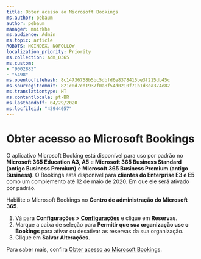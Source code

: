 ```yaml
---
title: Obter acesso ao Microsoft Bookings
ms.author: pebaum
author: pebaum
manager: mnirkhe
ms.audience: Admin
ms.topic: article
ROBOTS: NOINDEX, NOFOLLOW
localization_priority: Priority
ms.collection: Adm_O365
ms.custom:
- "9002883"
- "5498"
ms.openlocfilehash: 8c14736758b5bc5dbfd6e8378415be3f215db45c
ms.sourcegitcommit: 821c0d7cd1937f0a8f54d0210f71b1d3ea374e82
ms.translationtype: HT
ms.contentlocale: pt-BR
ms.lasthandoff: 04/29/2020
ms.locfileid: "43944057"
---
```

# <a name="get-access-to-microsoft-bookings"></a>Obter acesso ao Microsoft Bookings

O aplicativo Microsoft Booking está disponível para uso por padrão no **Microsoft 365 Education A3, A5** e **Microsoft 365 Business Standard (antigo Business Premium)** e **Microsoft 365 Business Premium (antigo Business)**. O Bookings está disponível para **clientes do Enterprise E3 e E5** como um complemento até 12 de maio de 2020. Em que ele será ativado por padrão.

Habilite o Microsoft Bookings no **Centro de administração do Microsoft 365**.

1. Vá para **Configurações > [Configurações](https://admin.microsoft.com/Adminportal/Home?source=applauncher#/Settings/Services)** e clique em **Reservas**.
2. Marque a caixa de seleção para **Permitir que sua organização use o Bookings** para ativar ou desativar as reservas da sua organização.
3. Clique em **Salvar Alterações**.

Para saber mais, confira [Obter acesso ao Microsoft Bookings](https://support.microsoft.com/pt-BR/office/get-access-to-microsoft-bookings-5382dc07-aaa5-45c9-8767-502333b214ce).
